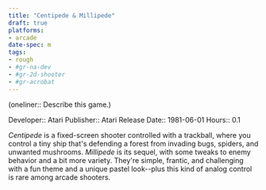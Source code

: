 ```yaml
---
title: "Centipede & Millipede"
draft: true
platforms:
- arcade
date-spec: m
tags:
- rough
- #gr-na-dev 
- #gr-2d-shooter 
- #gr-acrobat 
---
```


(oneliner:: Describe this game.)

Developer:: Atari
Publisher:: Atari
Release Date:: 1981-06-01
Hours:: 0.1

*Centipede* is a fixed-screen shooter controlled with a trackball, where you control a tiny ship that's defending a forest from invading bugs, spiders, and unwanted mushrooms. *Millipede* is its sequel, with some tweaks to enemy behavior and a bit more variety. They're simple, frantic, and challenging with a fun theme and a unique pastel look--plus this kind of analog control is rare among arcade shooters.